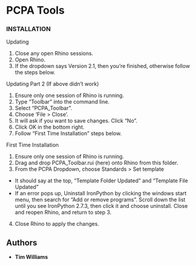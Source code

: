 
# PCPA Tools

### INSTALLATION
Updating
1.	Close any open Rhino sessions.
2.	Open Rhino.
3.	If the dropdown says Version 2.1, then you’re finished, otherwise follow the steps below.

Updating Part 2 (If above didn’t work)
1.	Ensure only one session of Rhino is running.
2.	Type “Toolbar” into the command line.
3.	Select “PCPA_Toolbar”.
4.	Choose ‘File > Close’.
5.	It will ask if you want to save changes. Click “No”.
6.	Click OK in the bottom right.
7.	Follow “First Time Installation” steps below.

First Time Installation
1.	Ensure only one session of Rhino is running.
1.	Drag and drop PCPA_Toolbar.rui (here) onto Rhino from this folder.
2.	From the PCPA Dropdown, choose Standards > Set template
*	It should say at the top, “Template Folder Updated” and “Template File Updated”
*	If an error pops up, Uninstall IronPython by clicking the windows start menu, then search for “Add or remove programs”. Scroll down the list until you see IronPython 2.7.3, then click it and choose uninstall. Close and reopen Rhino, and return to step 3.
4.	Close Rhino to apply the changes.


## Authors
* **Tim Williams**
